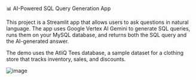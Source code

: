 📊 AI-Powered SQL Query Generation App

This project is a Streamlit app that allows users to ask questions in natural language. The app uses Google Vertex AI Gemini to generate SQL queries, runs them on your MySQL database, and returns both the SQL query and the AI-generated answer.

The demo uses the AtliQ Tees database, a sample dataset for a clothing store that tracks inventory, sales, and discounts.

![image](https://github.com/user-attachments/assets/cbdc3498-953f-4b48-9833-1ae0f403abf1)
